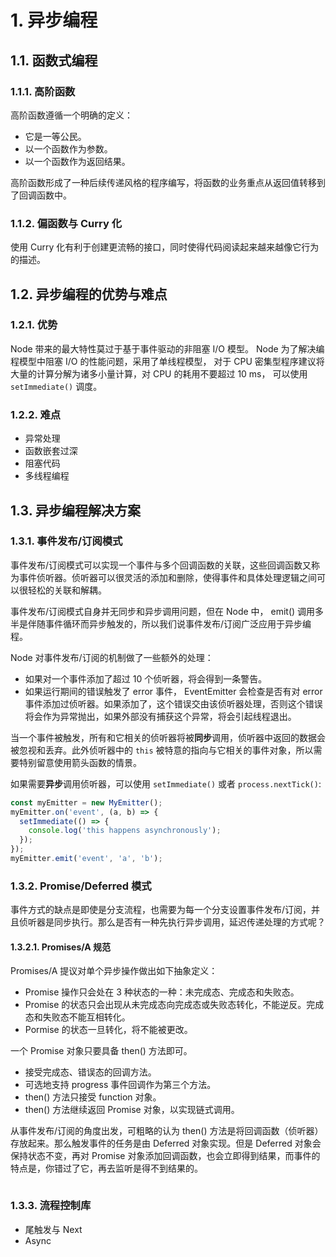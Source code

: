 # 1. 异步编程

## 1.1. 函数式编程

### 1.1.1. 高阶函数

高阶函数遵循一个明确的定义：

- 它是一等公民。
- 以一个函数作为参数。
- 以一个函数作为返回结果。

高阶函数形成了一种后续传递风格的程序编写，将函数的业务重点从返回值转移到了回调函数中。

### 1.1.2. 偏函数与 Curry 化

使用 Curry 化有利于创建更流畅的接口，同时使得代码阅读起来越来越像它行为的描述。

## 1.2. 异步编程的优势与难点

### 1.2.1. 优势

Node 带来的最大特性莫过于基于事件驱动的非阻塞 I/O 模型。 Node 为了解决编程模型中阻塞 I/O 的性能问题，采用了单线程模型， 对于 CPU 密集型程序建议将大量的计算分解为诸多小量计算，对 CPU 的耗用不要超过 10 ms， 可以使用 ```setImmediate()``` 调度。

### 1.2.2. 难点

- 异常处理
- 函数嵌套过深
- 阻塞代码
- 多线程编程

## 1.3. 异步编程解决方案

### 1.3.1. 事件发布/订阅模式

事件发布/订阅模式可以实现一个事件与多个回调函数的关联，这些回调函数又称为事件侦听器。侦听器可以很灵活的添加和删除，使得事件和具体处理逻辑之间可以很轻松的关联和解耦。

事件发布/订阅模式自身并无同步和异步调用问题，但在 Node 中， emit() 调用多半是伴随事件循环而异步触发的，所以我们说事件发布/订阅广泛应用于异步编程。

Node 对事件发布/订阅的机制做了一些额外的处理：

- 如果对一个事件添加了超过 10 个侦听器，将会得到一条警告。
- 如果运行期间的错误触发了 error 事件， EventEmitter 会检查是否有对 error 事件添加过侦听器。如果添加了，这个错误交由该侦听器处理，否则这个错误将会作为异常抛出，如果外部没有捕获这个异常，将会引起线程退出。

当一个事件被触发，所有和它相关的侦听器将被**同步**调用，侦听器中返回的数据会被忽视和丢弃。此外侦听器中的 ```this``` 被特意的指向与它相关的事件对象，所以需要特别留意使用箭头函数的情景。

如果需要**异步**调用侦听器，可以使用 ```setImmediate()``` 或者 ```process.nextTick()```:

```js
const myEmitter = new MyEmitter();
myEmitter.on('event', (a, b) => {
  setImmediate(() => {
    console.log('this happens asynchronously');
  });
});
myEmitter.emit('event', 'a', 'b');

```

### 1.3.2. Promise/Deferred 模式

事件方式的缺点是即使是分支流程，也需要为每一个分支设置事件发布/订阅，并且侦听器是同步执行。那么是否有一种先执行异步调用，延迟传递处理的方式呢？

#### 1.3.2.1. Promises/A 规范

Promises/A 提议对单个异步操作做出如下抽象定义：

- Promise 操作只会处在 3 种状态的一种：未完成态、完成态和失败态。
- Promise 的状态只会出现从未完成态向完成态或失败态转化，不能逆反。完成态和失败态不能互相转化。
- Pormise 的状态一旦转化，将不能被更改。

一个 Promise 对象只要具备 then() 方法即可。

- 接受完成态、错误态的回调方法。
- 可选地支持 progress 事件回调作为第三个方法。
- then() 方法只接受 function 对象。
- then() 方法继续返回 Promise 对象，以实现链式调用。

从事件发布/订阅的角度出发，可粗略的认为 then() 方法是将回调函数（侦听器）存放起来。那么触发事件的任务是由 Deferred 对象实现。但是 Deferred 对象会保持状态不变，再对 Promise 对象添加回调函数，也会立即得到结果，而事件的特点是，你错过了它，再去监听是得不到结果的。

![]()

### 1.3.3. 流程控制库

- 尾触发与 Next
- Async

